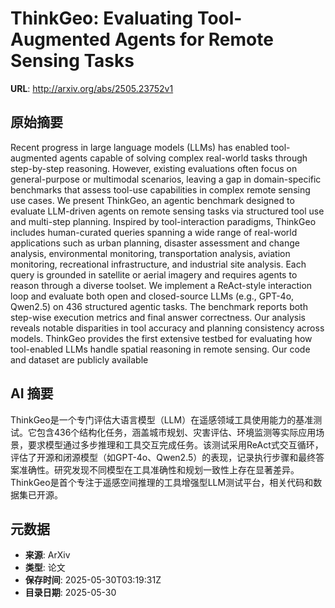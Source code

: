 # ThinkGeo: Evaluating Tool-Augmented Agents for Remote Sensing Tasks

**URL**: http://arxiv.org/abs/2505.23752v1

## 原始摘要

Recent progress in large language models (LLMs) has enabled tool-augmented
agents capable of solving complex real-world tasks through step-by-step
reasoning. However, existing evaluations often focus on general-purpose or
multimodal scenarios, leaving a gap in domain-specific benchmarks that assess
tool-use capabilities in complex remote sensing use cases. We present ThinkGeo,
an agentic benchmark designed to evaluate LLM-driven agents on remote sensing
tasks via structured tool use and multi-step planning. Inspired by
tool-interaction paradigms, ThinkGeo includes human-curated queries spanning a
wide range of real-world applications such as urban planning, disaster
assessment and change analysis, environmental monitoring, transportation
analysis, aviation monitoring, recreational infrastructure, and industrial site
analysis. Each query is grounded in satellite or aerial imagery and requires
agents to reason through a diverse toolset. We implement a ReAct-style
interaction loop and evaluate both open and closed-source LLMs (e.g., GPT-4o,
Qwen2.5) on 436 structured agentic tasks. The benchmark reports both step-wise
execution metrics and final answer correctness. Our analysis reveals notable
disparities in tool accuracy and planning consistency across models. ThinkGeo
provides the first extensive testbed for evaluating how tool-enabled LLMs
handle spatial reasoning in remote sensing. Our code and dataset are publicly
available


## AI 摘要

ThinkGeo是一个专门评估大语言模型（LLM）在遥感领域工具使用能力的基准测试。它包含436个结构化任务，涵盖城市规划、灾害评估、环境监测等实际应用场景，要求模型通过多步推理和工具交互完成任务。该测试采用ReAct式交互循环，评估了开源和闭源模型（如GPT-4o、Qwen2.5）的表现，记录执行步骤和最终答案准确性。研究发现不同模型在工具准确性和规划一致性上存在显著差异。ThinkGeo是首个专注于遥感空间推理的工具增强型LLM测试平台，相关代码和数据集已开源。

## 元数据

- **来源**: ArXiv
- **类型**: 论文
- **保存时间**: 2025-05-30T03:19:31Z
- **目录日期**: 2025-05-30
